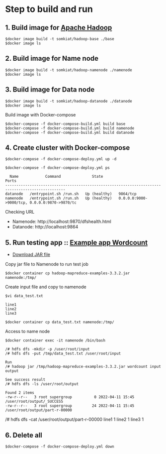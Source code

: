 # Step to build and run

## 1. Build image for [Apache Hadoop](https://hadoop.apache.org/releases.html)
```
$docker image build -t somkiat/hadoop-base ./base
$docker image ls
```

## 2. Build image for Name node
```
$docker image build -t somkiat/hadoop-namenode ./namenode
$docker image ls
```

## 3. Build image for Data node
```
$docker image build -t somkiat/hadoop-datanode ./datanode
$docker image ls
```

Build image with Docker-compose
```
$docker-compose -f docker-compose-build.yml build base
$docker-compose -f docker-compose-build.yml build namenode
$docker-compose -f docker-compose-build.yml build datanode
```

## 4. Create cluster with Docker-compose
```
$docker-compose -f docker-compose-deploy.yml up -d

$docker-compose -f docker-compose-deploy.yml ps

  Name            Command              State                           Ports
-------------------------------------------------------------------------------------------------
datanode   /entrypoint.sh /run.sh   Up (healthy)   9864/tcp
namenode   /entrypoint.sh /run.sh   Up (healthy)   0.0.0.0:9000->9000/tcp, 0.0.0.0:9870->9870/tc
```

Checking URL
* Namenode: http://localhost:9870/dfshealth.html
* Datanode: http://localhost:9864

## 5. Run testing app :: [Example app Wordcount](https://hadoop.apache.org/docs/current/hadoop-mapreduce-client/hadoop-mapreduce-client-core/MapReduceTutorial.html#Example:_WordCount_v1.0)
* [Download JAR file](https://repo1.maven.org/maven2/org/apache/hadoop/hadoop-mapreduce-examples/3.3.2/hadoop-mapreduce-examples-3.3.2.jar)

Copy jar file to Namenode to run test job
```
$docker container cp hadoop-mapreduce-examples-3.3.2.jar namenode:/tmp/
```

Create input file and copy to namenode
```
$vi data_test.txt

line1
line2
line3

$docker container cp data_test.txt namenode:/tmp/
```

Access to name node
```
$docker container exec -it namenode /bin/bash

/# hdfs dfs -mkdir -p /user/root/input
/# hdfs dfs -put /tmp/data_test.txt /user/root/input

Run
/# hadoop jar /tmp/hadoop-mapreduce-examples-3.3.2.jar wordcount input output

See success result
/# hdfs dfs -ls /user/root/output

Found 2 items
-rw-r--r--   3 root supergroup          0 2022-04-11 15:45 /user/root/output/_SUCCESS
-rw-r--r--   3 root supergroup         24 2022-04-11 15:45 /user/root/output/part-r-00000
```

/# hdfs dfs -cat /user/root/output/part-r-00000
line1	1
line2	1
line3	1

## 6. Delete all
```
$docker-compose -f docker-compose-deploy.yml down
```